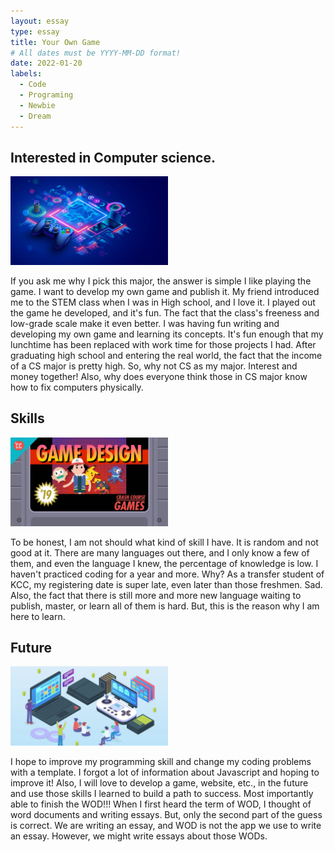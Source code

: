 ```yaml
---
layout: essay
type: essay
title: Your Own Game
# All dates must be YYYY-MM-DD format!
date: 2022-01-20
labels:
  - Code
  - Programing
  - Newbie
  - Dream
---
```

## Interested in Computer science.

<img class="ui medium left floated image" src="../images/gg1.jpeg" width = "50%" height="50%">


If you ask me why I pick this major, the answer is simple I like playing the game. I want to develop my own game and publish it. My friend introduced me to the STEM class when I was in High school, and I love it. I played out the game he developed, and it's fun. The fact that the class's freeness and low-grade scale make it even better. I was having fun writing and developing my own game and learning its concepts. It's fun enough that my lunchtime has been replaced with work time for those projects I had. After graduating high school and entering the real world, the fact that the income of a CS major is pretty high. So, why not CS as my major. Interest and money together! Also, why does everyone think those in CS major know how to fix computers physically.

## Skills
<img class="ui medium left floated image" src="../images/gg2.jpeg" width = "50%" height="50%">


To be honest, I am not should what kind of skill I have. It is random and not good at it. There are many languages out there, and I only know a few of them, and even the language I knew, the percentage of knowledge is low. I haven't practiced coding for a year and more. Why? As a transfer student of KCC, my registering date is super late, even later than those freshmen. Sad. Also, the fact that there is still more and more new language waiting to publish, master, or learn all of them is hard. But, this is the reason why I am here to learn.


## Future

<img class="ui medium left floated image" src="../images/gg3.jpeg" width = "50%" height="50%">

I hope to improve my programming skill and change my coding problems with a template. I forgot a lot of information about Javascript and hoping to improve it! Also, I will love to develop a game, website, etc., in the future and use those skills I learned to build a path to success. Most importantly able to finish the WOD!!! When I first heard the term of WOD, I thought of word documents and writing essays. But, only the second part of the guess is correct. We are writing an essay, and WOD is not the app we use to write an essay. However, we might write essays about those WODs. 
